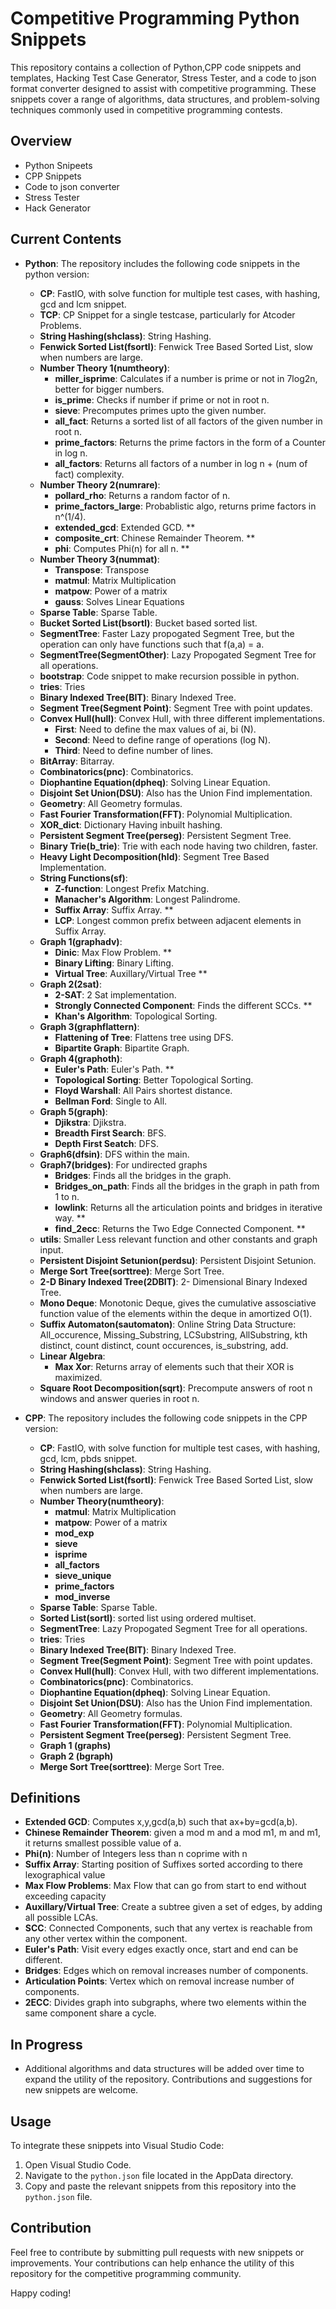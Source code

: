 # Competitive Programming Python Snippets

This repository contains a collection of Python,CPP code snippets and templates, Hacking Test Case Generator, Stress Tester, and a code to json format converter designed to assist with competitive programming. These snippets cover a range of algorithms, data structures, and problem-solving techniques commonly used in competitive programming contests.

## Overview

- Python Snipeets
- CPP Snippets
- Code to json converter
- Stress Tester
- Hack Generator

## Current Contents

- **Python**:
    The repository includes the following code snippets in the python version:

    - **CP**: FastIO, with solve function for multiple test cases, with hashing, gcd and lcm snippet.
    - **TCP**: CP Snippet for a single testcase, particularly for Atcoder Problems.
    - **String Hashing(shclass)**: String Hashing.
    - **Fenwick Sorted List(fsortl)**: Fenwick Tree Based Sorted List, slow when numbers are large.
    - **Number Theory 1(numtheory)**: 
        - **miller_isprime**: Calculates if a number is prime or not in 7log2n, better for bigger numbers.
        - **is_prime**: Checks if number if prime or not in root n.
        - **sieve**: Precomputes primes upto the given number.
        - **all_fact**: Returns a sorted list of all factors of the given number in root n.
        - **prime_factors**: Returns the prime factors in the form of a Counter in log n.
        - **all_factors**: Returns all factors of a number in log n + (num of fact) complexity.
    - **Number Theory 2(numrare)**:
        - **pollard_rho**: Returns a random factor of n.
        - **prime_factors_large**: Probablistic algo, returns prime factors in n^(1/4).
        - **extended_gcd**: Extended GCD. **
        - **composite_crt**: Chinese Remainder Theorem. **
        - **phi**: Computes Phi(n) for all n. **
    - **Number Theory 3(nummat)**:
        - **Transpose**: Transpose
        - **matmul**: Matrix Multiplication
        - **matpow**: Power of a matrix
        - **gauss**: Solves Linear Equations
    - **Sparse Table**: Sparse Table.
    - **Bucket Sorted List(bsortl)**: Bucket based sorted list.
    - **SegmentTree**: Faster Lazy propogated Segment Tree, but the operation can only have functions such that f(a,a) = a.
    - **SegmentTree(SegmentOther)**: Lazy Propogated Segment Tree for all operations.
    - **bootstrap**: Code snippet to make recursion possible in python.
    - **tries**: Tries
    - **Binary Indexed Tree(BIT)**: Binary Indexed Tree.
    - **Segment Tree(Segment Point)**: Segment Tree with point updates.
    - **Convex Hull(hull)**: Convex Hull, with three different implementations.
        - **First**: Need to define the max values of ai, bi (N).
        - **Second**: Need to define range of operations (log N).
        - **Third**: Need to define number of lines.
    - **BitArray**: Bitarray.
    - **Combinatorics(pnc)**: Combinatorics.
    - **Diophantine Equation(dpheq)**: Solving Linear Equation.
    - **Disjoint Set Union(DSU)**: Also has the Union Find implementation.
    - **Geometry**: All Geometry formulas.
    - **Fast Fourier Transformation(FFT)**: Polynomial Multiplication.
    - **XOR_dict**: Dictionary Having inbuilt hashing.
    - **Persistent Segment Tree(perseg)**: Persistent Segment Tree.
    - **Binary Trie(b_trie)**: Trie with each node having two children, faster.
    - **Heavy Light Decomposition(hld)**: Segment Tree Based Implementation.
    - **String Functions(sf)**:
        - **Z-function**: Longest Prefix Matching.
        - **Manacher's Algorithm**: Longest Palindrome.
        - **Suffix Array**: Suffix Array. **
        - **LCP**: Longest common prefix between adjacent elements in Suffix Array.
    - **Graph 1(graphadv)**:
        - **Dinic**: Max Flow Problem. **
        - **Binary Lifting**: Binary Lifting.
        - **Virtual Tree**: Auxillary/Virtual Tree **
    - **Graph 2(2sat)**:
        - **2-SAT**: 2 Sat implementation.
        - **Strongly Connected Component**: Finds the different SCCs. **
        - **Khan's Algorithm**: Topological Sorting.
    - **Graph 3(graphflattern)**:
        - **Flattening of Tree**: Flattens tree using DFS.
        - **Bipartite Graph**: Bipartite Graph.
    - **Graph 4(graphoth)**:
        - **Euler's Path**: Euler's Path. **
        - **Topological Sorting**: Better Topological Sorting.
        - **Floyd Warshall**: All Pairs shortest distance.
        - **Bellman Ford**: Single to All.
    - **Graph 5(graph)**:
        - **Djikstra**: Djikstra.
        - **Breadth First Search**: BFS.
        - **Depth First Seatch**: DFS.
    - **Graph6(dfsin)**: DFS within the main.
    - **Graph7(bridges)**: For undirected graphs
        - **Bridges**: Finds all the bridges in the graph.
        - **Bridges_on_path**: Finds all the bridges in the graph in path from 1 to n.
        - **lowlink**: Returns all the articulation points and bridges in iterative way. **
        - **find_2ecc**: Returns the Two Edge Connected Component. **
    - **utils**: Smaller Less relevant function and other constants and graph input.
    - **Persistent Disjoint Setunion(perdsu)**: Persistent Disjoint Setunion.
    - **Merge Sort Tree(sorttree)**: Merge Sort Tree.
    - **2-D Binary Indexed Tree(2DBIT)**: 2- Dimensional Binary Indexed Tree.
    - **Mono Deque**: Monotonic Deque, gives the cumulative assosciative function value of the elements within the deque in amortized O(1).
    - **Suffix Automaton(sautomaton)**: Online String Data Structure: All_occurence, Missing_Substring, LCSubstring, AllSubstring, kth distinct, count distinct, count occurences, is_substring, add.
    - **Linear Algebra**:
        - **Max Xor**: Returns array of elements such that their XOR is maximized.
    - **Square Root Decomposition(sqrt)**: Precompute answers of root n windows and answer queries in root n.

- **CPP**:
    The repository includes the following code snippets in the CPP version:

    - **CP**: FastIO, with solve function for multiple test cases, with hashing, gcd, lcm, pbds snippet.
    - **String Hashing(shclass)**: String Hashing.
    - **Fenwick Sorted List(fsortl)**: Fenwick Tree Based Sorted List, slow when numbers are large.
    - **Number Theory(numtheory)**: 
        - **matmul**: Matrix Multiplication
        - **matpow**: Power of a matrix
        - **mod_exp**
        - **sieve**
        - **isprime**
        - **all_factors**
        - **sieve_unique**
        - **prime_factors**
        - **mod_inverse**
    - **Sparse Table**: Sparse Table.
    - **Sorted List(sortl)**: sorted list using ordered multiset.
    - **SegmentTree**: Lazy Propogated Segment Tree for all operations.
    - **tries**: Tries
    - **Binary Indexed Tree(BIT)**: Binary Indexed Tree.
    - **Segment Tree(Segment Point)**: Segment Tree with point updates.
    - **Convex Hull(hull)**: Convex Hull, with two different implementations.
    - **Combinatorics(pnc)**: Combinatorics.
    - **Diophantine Equation(dpheq)**: Solving Linear Equation.
    - **Disjoint Set Union(DSU)**: Also has the Union Find implementation.
    - **Geometry**: All Geometry formulas.
    - **Fast Fourier Transformation(FFT)**: Polynomial Multiplication.
    - **Persistent Segment Tree(perseg)**: Persistent Segment Tree.
    - **Graph 1 (graphs)**
    - **Graph 2 (bgraph)**
    - **Merge Sort Tree(sorttree)**: Merge Sort Tree.

## Definitions
- **Extended GCD**: Computes x,y,gcd(a,b) such that ax+by=gcd(a,b).
- **Chinese Remainder Theorem**: given a mod m and a mod m1, m and m1, it returns smallest possible value of a.
- **Phi(n)**: Number of Integers less than n coprime with n
- **Suffix Array**: Starting position of Suffixes sorted according to there lexographical value
- **Max Flow Problems**: Max Flow that can go from start to end without exceeding capacity
- **Auxillary/Virtual Tree**: Create a subtree given a set of edges, by adding all possible LCAs.
- **SCC**: Connected Components, such that any vertex is reachable from any other vertex within the component.
- **Euler's Path**: Visit every edges exactly once, start and end can be different.
- **Bridges**: Edges which on removal increases number of components.
- **Articulation Points**: Vertex which on removal increase number of components.
- **2ECC**: Divides graph into subgraphs, where two elements within the same component share a cycle.

## In Progress

- Additional algorithms and data structures will be added over time to expand the utility of the repository. Contributions and suggestions for new snippets are welcome.

## Usage

To integrate these snippets into Visual Studio Code:

1. Open Visual Studio Code.
2. Navigate to the `python.json` file located in the AppData directory.
3. Copy and paste the relevant snippets from this repository into the `python.json` file.

## Contribution

Feel free to contribute by submitting pull requests with new snippets or improvements. Your contributions can help enhance the utility of this repository for the competitive programming community.

Happy coding!
